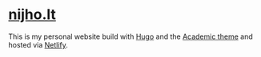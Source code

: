 # [nijho.lt](http://www.nijho.lt/)

This is my personal website build with [Hugo](https://gohugo.io/) and the [Academic theme](https://sourcethemes.com/academic/docs/) and hosted via [Netlify](https://www.netlify.com/).
